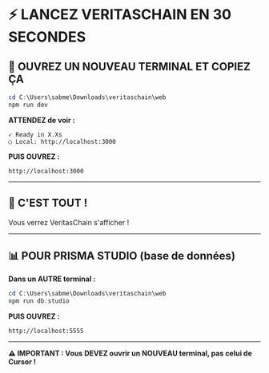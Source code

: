 # ⚡ LANCEZ VERITASCHAIN EN 30 SECONDES

## 🚀 **OUVREZ UN NOUVEAU TERMINAL ET COPIEZ ÇA**

```powershell
cd C:\Users\sabme\Downloads\veritaschain\web
npm run dev
```

**ATTENDEZ de voir :**
```
✓ Ready in X.Xs
○ Local: http://localhost:3000
```

**PUIS OUVREZ :**
```
http://localhost:3000
```

---

## 🎊 **C'EST TOUT !**

Vous verrez VeritasChain s'afficher !

---

## 📊 **POUR PRISMA STUDIO (base de données)**

**Dans un AUTRE terminal :**
```powershell
cd C:\Users\sabme\Downloads\veritaschain\web
npm run db:studio
```

**PUIS OUVREZ :**
```
http://localhost:5555
```

---

**⚠️ IMPORTANT : Vous DEVEZ ouvrir un NOUVEAU terminal, pas celui de Cursor !**
